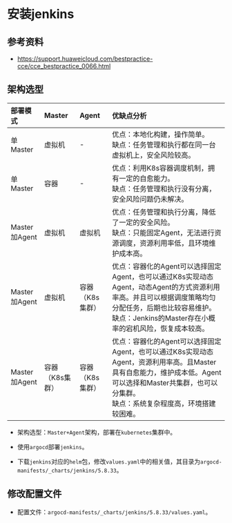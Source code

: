 # 安装jenkins


## 参考资料
- https://support.huaweicloud.com/bestpractice-cce/cce_bestpractice_0066.html


## 架构选型

| 部署模式         | Master     | Agent     | 优缺点分析                                                                                                                         |
|:-------------|:-----------|:----------|:------------------------------------------------------------------------------------------------------------------------------|
| 单Master      | 虚拟机        | -         | 优点：本地化构建，操作简单。<br>缺点：任务管理和执行都在同一台虚拟机上，安全风险较高。                                                                                 |
| 单Master      | 容器         | -         | 优点：利用K8s容器调度机制，拥有一定的自愈能力。<br>缺点：任务管理和执行没有分离，安全风险问题仍未解决。                                                                       |
| Master加Agent | 虚拟机        | 虚拟机       | 优点：任务管理和执行分离，降低了一定的安全风险。<br>缺点：只能固定Agent，无法进行资源调度，资源利用率低，且环境维护成本高。                                                            |
| Master加Agent | 虚拟机        | 容器（K8s集群） | 优点：容器化的Agent可以选择固定Agent，也可以通过K8s实现动态Agent，动态Agent的方式资源利用率高。并且可以根据调度策略均匀分配任务，后期也比较容易维护。<br>缺点：Jenkins的Master存在小概率的宕机风险，恢复成本较高。 |
| Master加Agent | 容器（K8s集群）  | 容器（K8s集群） | 优点：容器化的Agent可以选择固定Agent，也可以通过K8s实现动态Agent，资源利用率高。且Master具有自愈能力，维护成本低。Agent可以选择和Master共集群，也可以分集群。<br>缺点：系统复杂程度高，环境搭建较困难。       |

- 架构选型：`Master+Agent`架构，部署在`kubernetes`集群中。

- 使用`argocd`部署`jenkins`。

- 下载`jenkins`对应的`helm`包，修改`values.yaml`中的相关值，其目录为`argocd-manifests/_charts/jenkins/5.8.33`。


## 修改配置文件
- 配置文件：`argocd-manifests/_charts/jenkins/5.8.33/values.yaml`。
